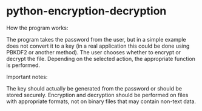 # python-encryption-decryption

How the program works:

The program takes the password from the user, but in a simple example does not convert
it to a key (in a real application this could be done using PBKDF2 or another method).
The user chooses whether to encrypt or decrypt the file.
Depending on the selected action, the appropriate function is performed.


Important notes:

The key should actually be generated from the password or should be stored securely.
Encryption and decryption should be performed on files with appropriate formats, 
not on binary files that may contain non-text data.
